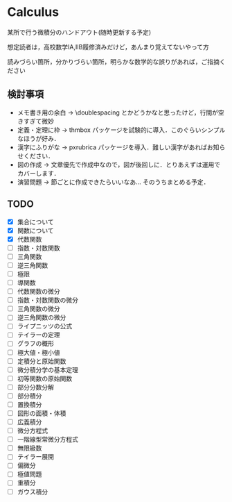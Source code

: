 # Calculus
某所で行う微積分のハンドアウト(随時更新する予定)

想定読者は，高校数学IA,IIB履修済みだけど，あんまり覚えてないやって方

読みづらい箇所，分かりづらい箇所，明らかな数学的な誤りがあれば，ご指摘ください

## 検討事項
* メモ書き用の余白 -> \doublespacing とかどうかなと思ったけど，行間が空きすぎて微妙
* 定義・定理に枠 -> thmbox パッケージを試験的に導入．このぐらいシンプルなほうが好み．
* 漢字にふりがな -> pxrubrica パッケージを導入．難しい漢字があればお知らせください．
* 図の作成 -> 文章優先で作成中なので，図が後回しに．とりあえずは運用でカバーします．
* 演習問題 -> 節ごとに作成できたらいいなあ... そのうちまとめる予定．

## TODO
- [x] 集合について
- [x] 関数について
- [x] 代数関数
- [ ] 指数・対数関数
- [ ] 三角関数
- [ ] 逆三角関数
- [ ] 極限
- [ ] 導関数
- [ ] 代数関数の微分
- [ ] 指数・対数関数の微分
- [ ] 三角関数の微分
- [ ] 逆三角関数の微分
- [ ] ライプニッツの公式
- [ ] テイラーの定理
- [ ] グラフの概形
- [ ] 極大値・極小値
- [ ] 定積分と原始関数
- [ ] 微分積分学の基本定理
- [ ] 初等関数の原始関数
- [ ] 部分分数分解
- [ ] 部分積分
- [ ] 置換積分
- [ ] 図形の面積・体積
- [ ] 広義積分
- [ ] 微分方程式
- [ ] 一階線型常微分方程式
- [ ] 無限級数
- [ ] テイラー展開
- [ ] 偏微分
- [ ] 極値問題
- [ ] 重積分
- [ ] ガウス積分

